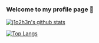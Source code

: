 ### Welcome to my profile page 👋

<!--
**j1o2h3n/j1o2h3n** is a ✨ _special_ ✨ repository because its `README.md` (this file) appears on your GitHub profile.

Here are some ideas to get you started:
- 📫 How to reach me: jiangxiangheng[at]gmail[dot]com

--> 

[![j1o2h3n's github stats](https://github-readme-stats.vercel.app/api?username=j1o2h3n&theme=dracula&show_icons=true&count_private=true)](https://github.com/anuraghazra/github-readme-stats)

[![Top Langs](https://github-readme-stats.vercel.app/api/top-langs/?username=j1o2h3n&theme=dracula&layout=compact&exclude_repo=j1o2h3n.github.io)](https://github.com/anuraghazra/github-readme-stats)
